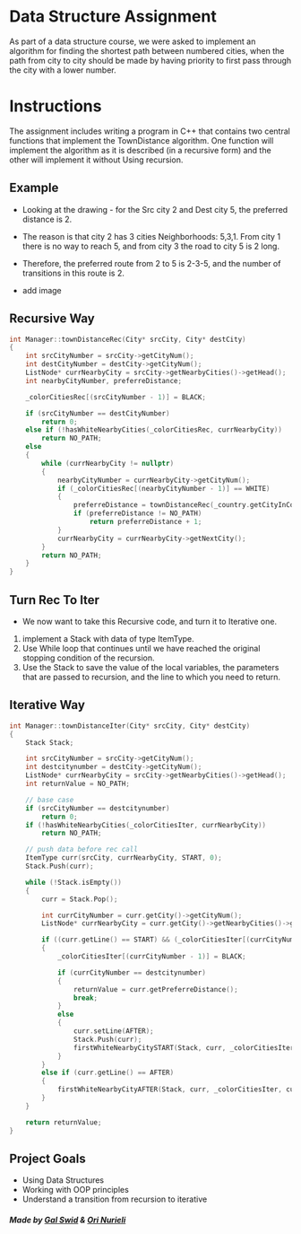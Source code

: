 # Data Structure Assignment 

As part of a data structure course, we were asked to implement an algorithm for finding the shortest path between numbered cities, when the path from city to city should be made by having priority to first pass through the city with a lower number.

# Instructions

The assignment includes writing a program in C++ that contains two central functions that implement the TownDistance algorithm.
One function will implement the algorithm as it is described (in a recursive form) and the other will implement it without
Using recursion.


## Example
- Looking at the drawing - for the Src city 2 and Dest city 5, the preferred distance is 2. 
- The reason is that city 2 has 3 cities
Neighborhoods: 5,3,1. From city 1 there is no way to reach 5, and from city 3 the road to city 5 is 2 long. 
- Therefore, the preferred route from 2 to 5 is 2-3-5, and the number of transitions in this route is 2.

- add image

## Recursive Way
```cpp
int Manager::townDistanceRec(City* srcCity, City* destCity)
{
	int srcCityNumber = srcCity->getCityNum();
	int destCityNumber = destCity->getCityNum();
	ListNode* currNearbyCity = srcCity->getNearbyCities()->getHead();
	int nearbyCityNumber, preferreDistance;

	_colorCitiesRec[(srcCityNumber - 1)] = BLACK;

	if (srcCityNumber == destCityNumber)
		return 0;
	else if (!hasWhiteNearbyCities(_colorCitiesRec, currNearbyCity))
		return NO_PATH;
	else
	{
		while (currNearbyCity != nullptr)
		{
			nearbyCityNumber = currNearbyCity->getCityNum();
			if (_colorCitiesRec[(nearbyCityNumber - 1)] == WHITE)
			{
				preferreDistance = townDistanceRec(_country.getCityInCountry(nearbyCityNumber), destCity);
				if (preferreDistance != NO_PATH)
					return preferreDistance + 1;
			}
			currNearbyCity = currNearbyCity->getNextCity();
		}
		return NO_PATH;
	}
}

```

## Turn Rec To Iter
- We now want to take this Recursive code, and turn it to Iterative one.
1. implement a Stack with data of type ItemType.
2. Use While loop that continues until we have reached the original stopping condition of the recursion.
3. Use the Stack to save the value of the local variables, the parameters that are passed
to recursion, and the line to which you need to return.


## Iterative Way

```cpp
int Manager::townDistanceIter(City* srcCity, City* destCity)
{
	Stack Stack;

	int srcCityNumber = srcCity->getCityNum();
	int destcitynumber = destCity->getCityNum();
	ListNode* currNearbyCity = srcCity->getNearbyCities()->getHead();
	int returnValue = NO_PATH;

	// base case
	if (srcCityNumber == destcitynumber)
		return 0;
	if (!hasWhiteNearbyCities(_colorCitiesIter, currNearbyCity))
		return NO_PATH;

	// push data before rec call
	ItemType curr(srcCity, currNearbyCity, START, 0);
	Stack.Push(curr);

	while (!Stack.isEmpty())
	{
		curr = Stack.Pop();

		int currCityNumber = curr.getCity()->getCityNum();
		ListNode* currNearbyCity = curr.getCity()->getNearbyCities()->getHead();

		if ((curr.getLine() == START) && (_colorCitiesIter[(currCityNumber - 1)] == WHITE))
		{
			_colorCitiesIter[(currCityNumber - 1)] = BLACK;

			if (currCityNumber == destcitynumber)
			{
				returnValue = curr.getPreferreDistance();
				break;
			}
			else
			{
				curr.setLine(AFTER);
				Stack.Push(curr);
				firstWhiteNearbyCitySTART(Stack, curr, _colorCitiesIter, currCityNumber);
			}
		}
		else if (curr.getLine() == AFTER)
		{
			firstWhiteNearbyCityAFTER(Stack, curr, _colorCitiesIter, currCityNumber);
		}
	}

	return returnValue;
}

```


## Project Goals

- Using Data Structures
- Working with OOP principles
- Understand a transition from recursion to iterative

##### Made by [Gal Swid](https://github.com/GalSwid) & [Ori Nurieli](https://github.com/orinurieli)  
